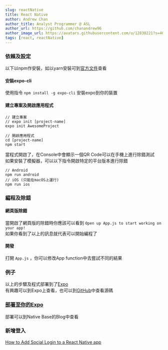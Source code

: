 ```yaml
---
slug: reactNative
title: React Native  
author: Andrew Chan
author_title: Analyst Programmer @ ASL
author_url: https://github.com/chanandrew96
author_image_url: https://avatars.githubusercontent.com/u/12830221?s=400&v=4
tags: [react, reactNative]
---
```


### 依賴及設定  
以下以npm作安裝，如以yarn安裝可到[官方文件](https://reactnative.dev/docs/environment-setup)查看
#### 安裝expo-cli  
使用指令 ` npm install -g expo-cli ` 安裝expo到你的裝置  
#### 建立專案及開啟應用程式  
```
// 建立專案
// expo init [project-name]
expo init AwesomeProject

// 開啟應用程式  
cd [project-name]
npm start 
```  
當程式開啟了，在Console中會顯示一個QR Code可以在手機上進行除錯測試  
如果安裝了模擬器，可以以下指令開啟特定的平台版本進行除錯  
```
// Android
npm run android
// iOS (只能在macOS上運行)  
npm run ios
```

### 編程及除錯  
#### 網頁版除錯  
當開啟了網頁版的除錯時你應該可以看到 ` Open up App.js to start working on your app! `  
如果你看到了以上的訊息就代表可以開始編程了  

#### 開發  
打開 ` App.js ` ，你可以修改App function中去嘗試不同的結果  

### 例子  
以上的步驟及程式部署到了[Expo](https://expo.dev/accounts/chanandrew96/projects/reactNativeTutorial)  
有興趣可以到Expo上查看，也可以到[GitHub](https://github.com/chanandrew96/reactNativeTutorial)中查看源碼  

### [部署至你的Expo](/blog/nativeBase#%E9%83%A8%E7%BD%B2%E8%87%B3%E4%BD%A0%E7%9A%84expo)  
部署可以到Native Base的Blog中查看  

### 新增登入  
[How to Add Social Login to a React Native app](https://javascript.plainenglish.io/react-native-social-login-2a7945fa19)  